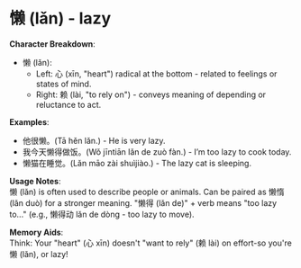 # **懒 (lǎn) - lazy**

**Character Breakdown**:  
- 懒 (lǎn):
  - Left: 心 (xīn, "heart") radical at the bottom - related to feelings or states of mind.
  - Right: 赖 (lài, "to rely on") - conveys meaning of depending or reluctance to act.

**Examples**:  
- 他很懒。(Tā hěn lǎn.) - He is very lazy.  
- 我今天懒得做饭。(Wǒ jīntiān lǎn de zuò fàn.) - I’m too lazy to cook today.  
- 懒猫在睡觉。(Lǎn māo zài shuìjiào.) - The lazy cat is sleeping.

**Usage Notes**:  
懒 (lǎn) is often used to describe people or animals. Can be paired as 懒惰 (lǎn duò) for a stronger meaning. "懒得 (lǎn de)" + verb means "too lazy to..." (e.g., 懒得动 lǎn de dòng - too lazy to move).

**Memory Aids**:  
Think: Your "heart" (心 xīn) doesn't "want to rely" (赖 lài) on effort-so you're 懒 (lǎn), or lazy!
